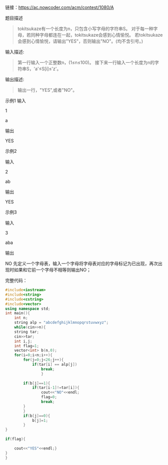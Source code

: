 链接：https://ac.nowcoder.com/acm/contest/1080/A

题目描述 
> tokitsukaze有一个长度为n，只包含小写字母的字符串S。
对于每一种字母，若同种字母都连在一起，tokitsukaze会感到心情愉悦。
若tokitsukaze会感到心情愉悦，请输出"YES"，否则输出"NO"。(均不含引号。)

输入描述:
> 第一行输入一个正整数n，(1≤n≤100)。
接下来一行输入一个长度为n的字符串S，'a'≤S[i]≤'z'。

输出描述:

> 输出一行，"YES",或者"NO"。

示例1
输入

1

a

输出

YES

示例2

输入

2

ab

输出

YES

示例3

输入

3

aba

输出

NO
先定义一个字母表，输入一个字母将字母表对应的字母标记为已出现，再次出现时如果和它前一个字母不相等则输出NO；

完整代码：
```c++
#include<iostream>
#include<string>
#include<cstring>
#include<vector>
using namespace std;
int main(){
    int n;
    string alp = "abcdefghijklmnopqrstuvwxyz";
    while(cin>>n){   
    string tar;
    cin>>tar;
    int i,j;
    int flag=1;
    vector<int> b(n,0);
    for(i=0;i<n;i++){
        for(j=0;j<26;j++){
            if(tar[i] == alp[j])
                break;
                }
             
        if(b[j]==1){
            if(tar[i-1]!=tar[i]){              
                cout<<"NO"<<endl;
                flag=0;
                break;
        }      
        }
        if(b[j]==0){
            b[j]=1;
        }
}
 
if(flag){
 
    cout<<"YES"<<endl;}
}
}
```